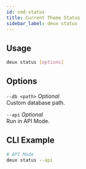 ```yaml
---
id: cmd-status
title: Current Theme Status
sidebar_label: deux status
---
```


## Usage
```bash
deux status [options]
```

## Options
`--db <path>` *Optional*  
Custom database path.

`--api` *Optional*  
Run in API Mode.

## CLI Example
```bash
# API Mode
deux status --api
```
